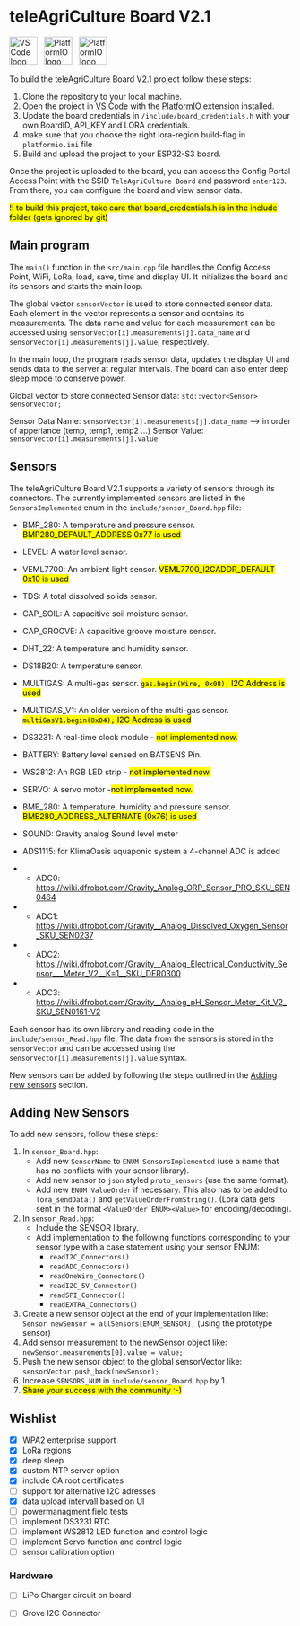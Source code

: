 # teleAgriCulture Board V2.1

[<img src="https://gitlab.com/teleagriculture/community/-/raw/main/teleAgriCulture%20Board%20V2.1/Docu/pictures/vscode.svg" alt="VS Code logo" width="50" height="50">](https://code.visualstudio.com)   &nbsp;   [<img src="https://cdn.platformio.org/images/platformio-logo-xs.fd6e881d.png" alt="PlatformIO logo" height="50">](https://platformio.org) &nbsp; [<img src="https://gitlab.com/teleagriculture/community/-/raw/main/teleAgriCulture%20Board%20V2.1/Docu/pictures/ESP32-S3.png" alt="PlatformIO logo" height="50">](https://www.espressif.com/sites/default/files/documentation/esp32-s3_datasheet_en.pdf)

To build the teleAgriCulture Board V2.1 project follow these steps:

1. Clone the repository to your local machine.
2. Open the project in [VS Code](https://code.visualstudio.com) with the [PlatformIO](https://platformio.org) extension installed.
3. Update the board credentials in `/include/board_credentials.h` with your own BoardID, API_KEY and LORA credentials.
4. make sure that you choose the right lora-region build-flag in `platformio.ini` file
5. Build and upload the project to your ESP32-S3 board.

Once the project is uploaded to the board, you can access the Config Portal Access Point with the SSID `TeleAgriCulture Board` and password `enter123`. From there, you can configure the board and view sensor data.
 
<mark>!! to build this project, take care that board_credentials.h is in the include folder (gets ignored by git)</mark>

## Main program

The `main()` function in the `src/main.cpp` file handles the Config Access Point, WiFi, LoRa, load, save, time and display UI. It initializes the board and its sensors and starts the main loop.

The global vector `sensorVector` is used to store connected sensor data. Each element in the vector represents a sensor and contains its measurements. The data name and value for each measurement can be accessed using `sensorVector[i].measurements[j].data_name` and `sensorVector[i].measurements[j].value`, respectively.

In the main loop, the program reads sensor data, updates the display UI and sends data to the server at regular intervals. The board can also enter deep sleep mode to conserve power.

Global vector to store connected Sensor data:
`std::vector<Sensor> sensorVector;`
 
Sensor Data Name: `sensorVector[i].measurements[j].data_name`    --> in order of apperiance (temp, temp1, temp2 ...)
Sensor Value:     `sensorVector[i].measurements[j].value`

## Sensors

The teleAgriCulture Board V2.1 supports a variety of sensors through its connectors. The currently implemented sensors are listed in the `SensorsImplemented` enum in the `include/sensor_Board.hpp` file:

- BMP_280: A temperature and pressure sensor. <mark>BMP280_DEFAULT_ADDRESS 0x77 is used<mark>
- LEVEL: A water level sensor.
- VEML7700: An ambient light sensor. <mark>VEML7700_I2CADDR_DEFAULT 0x10 is used<mark>
- TDS: A total dissolved solids sensor.
- CAP_SOIL: A capacitive soil moisture sensor.
- CAP_GROOVE: A capacitive groove moisture sensor.
- DHT_22: A temperature and humidity sensor.
- DS18B20: A temperature sensor.
- MULTIGAS: A multi-gas sensor. <mark>`gas.begin(Wire, 0x08);` I2C Address is used<mark>
- MULTIGAS_V1: An older version of the multi-gas sensor. <mark>`multiGasV1.begin(0x04);` I2C Address is used<mark>
- DS3231: A real-time clock module - <mark>not implemented now.<mark>
- BATTERY: Battery level sensed on BATSENS Pin.
- WS2812: An RGB LED strip - <mark>not implemented now.<mark>
- SERVO: A servo motor -<mark>not implemented now.<mark>
- BME_280: A temperature, humidity and pressure sensor. <mark>BME280_ADDRESS_ALTERNATE (0x76) is used<mark>
- SOUND: Gravity analog Sound level meter

- ADS1115: for KlimaOasis aquaponic system a 4-channel ADC is added
- - ADC0: https://wiki.dfrobot.com/Gravity_Analog_ORP_Sensor_PRO_SKU_SEN0464
- - ADC1: https://wiki.dfrobot.com/Gravity__Analog_Dissolved_Oxygen_Sensor_SKU_SEN0237
- - ADC2: https://wiki.dfrobot.com/Gravity__Analog_Electrical_Conductivity_Sensor___Meter_V2__K=1__SKU_DFR0300
- - ADC3: https://wiki.dfrobot.com/Gravity__Analog_pH_Sensor_Meter_Kit_V2_SKU_SEN0161-V2



Each sensor has its own library and reading code in the `include/sensor_Read.hpp` file. The data from the sensors is stored in the `sensorVector` and can be accessed using the `sensorVector[i].measurements[j].value` syntax.

New sensors can be added by following the steps outlined in the [Adding new sensors](#adding-new-sensors) section.

## Adding New Sensors

To add new sensors, follow these steps:

1. In `sensor_Board.hpp`:
    - Add new `SensorName` to `ENUM SensorsImplemented` (use a name that has no conflicts with your sensor library).
    - Add new sensor to `json` styled `proto_sensors` (use the same format).
    - Add new `ENUM ValueOrder` if necessary. This also has to be added to `lora_sendData()` and `getValueOrderFromString()`. (Lora data gets sent in the format `<ValueOrder ENUM><Value>` for encoding/decoding).
2. In `sensor_Read.hpp`:
    - Include the SENSOR library.
    - Add implementation to the following functions corresponding to your sensor type with a case statement using your sensor ENUM:
        - `readI2C_Connectors()`
        - `readADC_Connectors()`
        - `readOneWire_Connectors()`
        - `readI2C_5V_Connector()`
        - `readSPI_Connector()`
        - `readEXTRA_Connectors()`
3. Create a new sensor object at the end of your implementation like: `Sensor newSensor = allSensors[ENUM_SENSOR];` (using the prototype sensor)
4. Add sensor measurement to the newSensor object like: `newSensor.measurements[0].value = value;`
5. Push the new sensor object to the global sensorVector like: `sensorVector.push_back(newSensor);`
6. Increase `SENSORS_NUM` in `include/sensor_Board.hpp` by 1.
7. <mark>Share your success with the community :-) <mark>


## Wishlist

- [x] WPA2 enterprise support
- [x] LoRa regions
- [x] deep sleep
- [x] custom NTP server option
- [x] include CA root certificates
- [ ] support for alternative I2C adresses
- [x] data upload intervall based on UI
- [ ] powermanagment field tests
- [ ] implement DS3231 RTC
- [ ] implement WS2812 LED function and control logic
- [ ] implement Servo function and control logic
- [ ] sensor calibration option

### Hardware

- [ ] LiPo Charger circuit on board
- [ ] Grove I2C Connector

 
